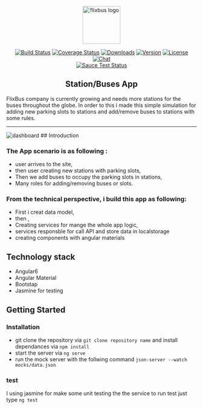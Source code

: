 <p align="center"><a href="https://flixbus.com" target="_blank" rel="flixbus noreferrer"><img width="100" src="https://cdn.flixbus.de/2017-04/preview.png" alt="flixbus logo"></a></p>

<p align="center">
  <a href="https://github.com/usamahamed/FlixBus-challenge"><img src="https://img.shields.io/circleci/project/vuejs/vue/dev.svg" alt="Build Status"></a>
  <a href="https://github.com/usamahamed/Fortumo-Task"><img src="https://img.shields.io/codecov/c/github/vuejs/vue/dev.svg" alt="Coverage Status"></a>
  <a href="https://github.com/usamahamed/FlixBus-challenge"><img src="https://img.shields.io/npm/dm/vue.svg" alt="Downloads"></a>
  <a href="https://github.com/usamahamed/FlixBus-challenge"><img src="https://img.shields.io/npm/v/vue.svg" alt="Version"></a>
  <a href="https://github.com/usamahamed/FlixBus-challenge"><img src="https://img.shields.io/npm/l/vue.svg" alt="License"></a>
  <a href="https://github.com/usamahamed/FlixBus-challenge"><img src="https://img.shields.io/badge/chat-on%20discord-7289da.svg" alt="Chat"></a>
  <br>
  <a href="https://github.com/usamahamed/FlixBus-challenge"><img src="https://saucelabs.com/browser-matrix/vuejs.svg" alt="Sauce Test Status"></a>
</p>

<h2 align="center">Station/Buses App</h2>
FlixBus company is currently growing and needs more stations for the buses throughout the globe. In order to this i made this simple simulation for adding new parking slots to stations and add/remove buses to stations with some rules.

---
<img src="https://res.cloudinary.com/itgov/image/upload/v1538345917/dashboard.png" alt="dashboard">
## Introduction

### The App scenario is as following :
- user arrives to the site,
- then user creating new stations with parking slots,
- Then we add buses to occupy the parking slots in stations,
- Many roles for adding/removing buses or slots.
### From the technical perspective, i build this app as following:
-  First i creat data model,
-  then ,
-  Creating services for mange the whole app logic,
-  services responsble for call API and store data in localstorage
-  creating components with angular materials

<!-- [START getstarted] -->
## Technology stack
- Angular6
- Angular Material
- Bootstap
- Jasmine for testing


<!-- [START getstarted] -->

## Getting Started

### Installation

- git clone the repository via ```git clone repository name``` and install dependances via ``` npm install ```
- start the server via ```ng serve```
- run the mock server with the follwing command ```json-server --watch mocks/data.json```

### test
I using jasmine for make some unit testing the the service to run test just type ```ng test``` 






